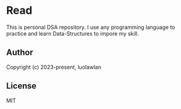 # Read
This is personal DSA repository.
I use any programming language to practice and learn Data-Structures to impore my skill.

## Author
Copyright (c) 2023-present, luolawlan

## License
MIT
